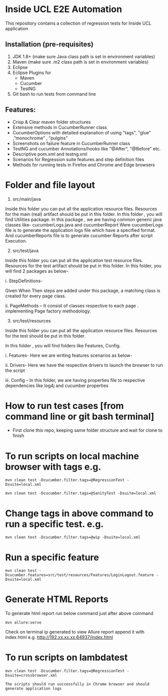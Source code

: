 
# Inside UCL E2E Automation

This repository contains a collection of regression tests for Inside UCL application

## Installation (pre-requisites)

1. JDK 1.8+ (make sure Java class path is set in environment variables)
2. Maven (make sure .m2 class path is set in environment variables)
3. Eclipse
4. Eclipse Plugins for
   - Maven
   - Cucumber
   - TestNG
5. Git bash to run tests from command line

## Features:

- Crisp & Clear maven folder structures
- Extensive methods in CucumberRunner class
- CucumberOptions with detailed explanation of using "tags", "glue" ,”monochrome” , “pulgins”
- Screenshots on failure feature in CucumberRunner class
- TestNG and cucumber Annotations/hooks like "@After", “@Before” etc.
- Descriptive pom.xml and testng.xml
- Scenarios for Regression suite features and step definition files
- Methods for running tests in Firefox and Chrome and Edge browsers


# Folder and file layout

1. src/main/java

  Inside this folder you can put all the application resource files. Resources for the main (real) artifact should be put in this folder.
  In this folder , you will find Utilities package. In this package , we are having common generic java classes like- cucumberLogs.java and cucumberReport
  Were cucumberLogs file is to generate the application logs file which have a specified format.
  And cucumberReports file is to generate cucumber Reports after script Execution.

2. src/test/java

  Inside this folder you can put all the application test resource files. Resources for the test artifact should be put in this folder.
  In this folder, you will find 2 packages as below-

i. StepDefinitions-

  Given When Then steps are added under this package, a matching class is created for every page class.

  ii. PageMethods – It consist of classes respective to each page . implementing Page factory methodology.

3. src/test/resources

  Inside this folder you can put all the application resource files. Resources for the test  should be put in this folder.

  In this folder , you will find folders like Features, Config.

  i. Features-  Here we are writing features scenarios as below-

  ii. Drivers- Here we have the respective drivers to launch the browser to run the script

  iii. Config – In this folder, we are having properties file to respective dependencies like log4j and cucumber properties

# How to run test cases [from command line or git bash terminal]

- First clone this repo, keeping same folder structure and wait for clone to finish

# To run scripts on local machine browser with tags e.g.
    mvn clean test -Dcucumber.filter.tags=@RegressionTest -Dsuite=local.xml

    mvn clean test -Dcucumber.filter.tags=@SanityTest -Dsuite=local.xml

# Change tags in above command to run a specific test. e.g.
    mvn clean test -Dcucumber.filter.tags=@wip -Dsuite=local.xml

# Run a specific feature
    mvn clean test -Dcucumber.features=src/test/resources/Features/LoginLogout.feature -Dsuite=local.xml

# Generate HTML Reports
  To generate html report run below command just after above command

    mvn allure:serve

  Check on terminal ip generated to view Allure report
  append it with index.html e.g. http://192.xx.xx.xx:64937/index.html

# To run scripts on lambdatest

    mvn clean test -Dcucumber.filter.tags=@RegressionTest -Dsuite=crossbrowser.xml

    The scripts should run successfully in Chrome browser and should generate application logs
